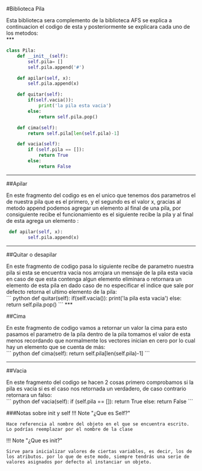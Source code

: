 #Biblioteca Pila
<div class=text-justify>
    Esta biblioteca sera complemento de la biblioteca AFS se explica a continuacion el codigo de esta y posteriormente se explicara cada uno de los metodos:
</div>
***

``` python
class Pila:
    def __init__(self):
        self.pila= []
        self.pila.append('#')

    def apilar(self, x):
        self.pila.append(x)

    def quitar(self):
        if(self.vacia()):
            print('la pila esta vacia')
        else:
            return self.pila.pop()

    def cima(self):
        return self.pila[len(self.pila)-1]

    def vacia(self):
        if (self.pila == []):
            return True
        else:
            return False
```
***

##Apilar
<div class=text-justify>
    En este fragmento del codigo es en el unico que tenemos dos parametros el de nuestra pila que es el primero, y el segundo es el valor x, gracias al metodo append podemos agregar un elemento al final de una pila, por consiguiente recibe el funcionamiento es el siguiente recibe la pila y al final de esta agrega un elemento :
</div>

``` python
 def apilar(self, x):
        self.pila.append(x)
```
***

##Quitar o desapilar
<div class=text-justify>
    En este fragmento de codigo pasa lo siguiente recibe de parametro nuestra pila si esta se encuentra vacia nos arrojara un mensaje de la pila esta vacia en caso de que esta contenga algun elemento eliminara o retornara un elemento de esta pila en dado caso de no especificar el indice que sale por defecto retorna el ultimo elemento de la pila:
</div>
``` python
def quitar(self):
        if(self.vacia()):
            print('la pila esta vacia')
        else:
            return self.pila.pop()
```
***

##Cima
<div class=text-justify>
En este fragmento de codigo vamos a retornar un valor la cima para esto pasamos el parametro de la pila dentro de la pila tomamos el valor de esta menos recordando que normalmente los vectores inician en cero por lo cual hay un elemento que se cuenta de más:
</div>
``` python
def cima(self):
        return self.pila[len(self.pila)-1]
```

***
##Vacia
<div class=text-justify>
En este fragmento del codigo se hacen 2 cosas primero comprobamos si la pila es vacia si es el caso nos retornada un verdadero, de caso contrario retornara un falso:
</div>
``` python
def vacia(self):
        if (self.pila == []):
            return True
        else:
            return False
```


###Notas sobre init y self
!!! Note "¿Que es Self?"

    Hace referencia al nombre del objeto en el que se encuentra escrito. Lo podrías reemplazar por el nombre de la clase


!!! Note "¿Que es init?"

    Sirve para inicializar valores de ciertas variables, es decir, los de los atributos. por lo que de este modo, siempre tendrás una serie de valores asignados por defecto al instanciar un objeto.
